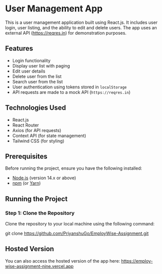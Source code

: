 # User Management App

This is a user management application built using React.js. It includes user login, user listing, and the ability to edit and delete users. The app uses an external API (https://reqres.in) for demonstration purposes.

## Features
- Login functionality
- Display user list with paging
- Edit user details
- Delete user from the list
- Search user from the list
- User authentication using tokens stored in `localStorage`
- API requests are made to a mock API (`https://reqres.in`)


## Technologies Used
- React.js
- React Router
- Axios (for API requests)
- Context API (for state management)
- Tailwind CSS (for styling)

## Prerequisites
Before running the project, ensure you have the following installed:
- [Node.js](https://nodejs.org/) (version 14.x or above)
- [npm](https://www.npmjs.com/) (or [Yarn](https://yarnpkg.com/))

## Running the Project

### Step 1: Clone the Repository
Clone the repository to your local machine using the following command:

git clone https://github.com/PriyanshuGo/EmployWise-Assignment.git

## Hosted Version
You can also access the hosted version of the app here: https://employ-wise-assignment-nine.vercel.app